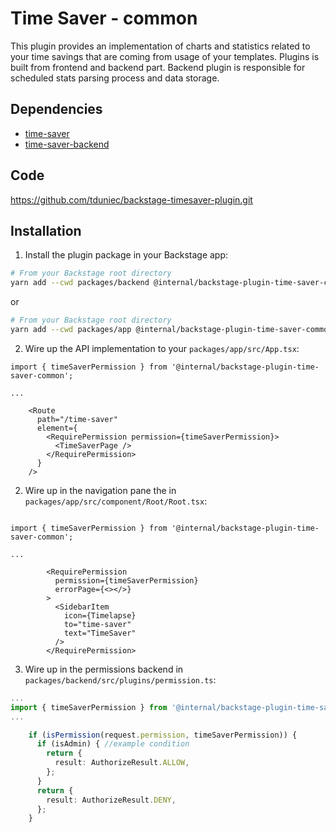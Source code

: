 # Time Saver - common

This plugin provides an implementation of charts and statistics related to your time savings that are coming from usage of your templates. Plugins is built from frontend and backend part. Backend plugin is responsible for scheduled stats parsing process and data storage.

## Dependencies

- [time-saver](https://github.com/tduniec/backstage-timesaver-plugin/tree/main/plugins/time-saver)
- [time-saver-backend](https://github.com/tduniec/backstage-timesaver-plugin/tree/main/plugins/time-saver-backend)

## Code

https://github.com/tduniec/backstage-timesaver-plugin.git

## Installation

1. Install the plugin package in your Backstage app:

```sh
# From your Backstage root directory
yarn add --cwd packages/backend @internal/backstage-plugin-time-saver-common
```

or

```sh
# From your Backstage root directory
yarn add --cwd packages/app @internal/backstage-plugin-time-saver-common
```

2. Wire up the API implementation to your `packages/app/src/App.tsx`:

```tsx
import { timeSaverPermission } from '@internal/backstage-plugin-time-saver-common';

...

    <Route
      path="/time-saver"
      element={
        <RequirePermission permission={timeSaverPermission}>
          <TimeSaverPage />
        </RequirePermission>
      }
    />

```

2. Wire up in the navigation pane the in `packages/app/src/component/Root/Root.tsx`:

```tsx

import { timeSaverPermission } from '@internal/backstage-plugin-time-saver-common';

...

        <RequirePermission
          permission={timeSaverPermission}
          errorPage={<></>}
        >
          <SidebarItem
            icon={Timelapse}
            to="time-saver"
            text="TimeSaver"
          />
        </RequirePermission>
```

3. Wire up in the permissions backend in `packages/backend/src/plugins/permission.ts`:

```ts
...
import { timeSaverPermission } from '@internal/backstage-plugin-time-saver-common';
...

    if (isPermission(request.permission, timeSaverPermission)) {
      if (isAdmin) { //example condition
        return {
          result: AuthorizeResult.ALLOW,
        };
      }
      return {
        result: AuthorizeResult.DENY,
      };
    }

```
